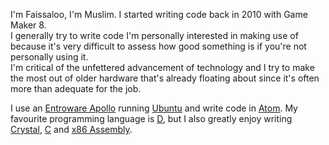 I'm Faissaloo, I'm Muslim. I started writing code back in 2010 with Game Maker 8.  
I generally try to write code I'm personally interested in making use of because it's very difficult to assess how good something is if you're not personally using it.  
I'm critical of the unfettered advancement of technology and I try to make the most out of older hardware that's already floating about since it's often more than adequate for the job.
  
I use an [Entroware Apollo](https://www.entroware.com/store/apollo) running [Ubuntu](https://ubuntu.com/) and write code in [Atom](https://atom.io/).
My favourite programming language is [D](https://dlang.org/), but I also greatly enjoy writing [Crystal](https://crystal-lang.org/), [C](https://www.youtube.com/watch?v=1S1fISh-pag) and [x86 Assembly](https://en.wikipedia.org/wiki/X86_assembly_language).
